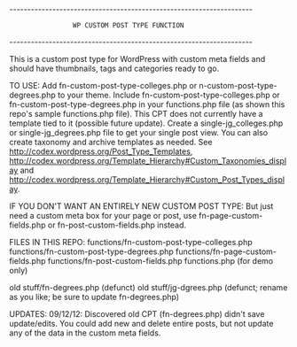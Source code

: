 *--------------------------------------------------------------------*

                    WP CUSTOM POST TYPE FUNCTION

*--------------------------------------------------------------------*

This is a custom post type for WordPress with custom meta fields and should have thumbnails, tags and categories ready 
to go.

TO USE:
Add fn-custom-post-type-colleges.php or n-custom-post-type-degrees.php to your theme. Include fn-custom-post-type-colleges.php 
or fn-custom-post-type-degrees.php in your functions.php file (as shown this repo's sample functions.php file). This CPT
does not currently have a template tied to it (possible future update). Create a single-jg_colleges.php or single-jg_degrees.php 
file to get your single post view. You can also create taxonomy and archive templates as needed. See http://codex.wordpress.org/Post_Type_Templates,
http://codex.wordpress.org/Template_Hierarchy#Custom_Taxonomies_display and http://codex.wordpress.org/Template_Hierarchy#Custom_Post_Types_display. 

IF YOU DON'T WANT AN ENTIRELY NEW CUSTOM POST TYPE:
But just need a custom meta box for your page or post, use fn-page-custom-fields.php or fn-post-custom-fields.php instead.


FILES IN THIS REPO:
functions/fn-custom-post-type-colleges.php
functions/fn-custom-post-type-degrees.php
functions/fn-page-custom-fields.php
functions/fn-post-custom-fields.php
functions.php (for demo only)

old stuff/fn-degrees.php (defunct)
old stuff/jg-dgrees.php (defunct; rename as you like; be sure to update fn-degrees.php)


UPDATES:
09/12/12: Discovered old CPT (fn-degrees.php) didn't save update/edits. You could add new and delete entire posts, but not
update any of the data in the custom meta fields. 